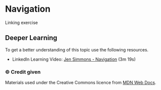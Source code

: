 # Navigation

Linking exercise


<div class="deep">

## Deeper Learning

To get a better understanding of this topic use the following resources.

- LinkedIn Learning Video: [Jen Simmons - Navigation](https://www.linkedin.com/learning/html-essential-training-4/navigation?u=36102708) (3m 19s)

</div>

### &copy; Credit given

Materials used under the Creative Commons licence from [MDN Web Docs](https://developer.mozilla.org/en-US/docs/Web/HTML).